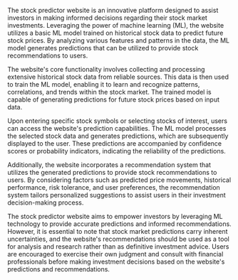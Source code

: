 The stock predictor website is an innovative platform designed to assist investors in making informed decisions regarding their stock market investments. Leveraging the power of machine learning (ML), the website utilizes a basic ML model trained on historical stock data to predict future stock prices. By analyzing various features and patterns in the data, the ML model generates predictions that can be utilized to provide stock recommendations to users.

The website's core functionality involves collecting and processing extensive historical stock data from reliable sources. This data is then used to train the ML model, enabling it to learn and recognize patterns, correlations, and trends within the stock market. The trained model is capable of generating predictions for future stock prices based on input data.

Upon entering specific stock symbols or selecting stocks of interest, users can access the website's prediction capabilities. The ML model processes the selected stock data and generates predictions, which are subsequently displayed to the user. These predictions are accompanied by confidence scores or probability indicators, indicating the reliability of the predictions.

Additionally, the website incorporates a recommendation system that utilizes the generated predictions to provide stock recommendations to users. By considering factors such as predicted price movements, historical performance, risk tolerance, and user preferences, the recommendation system tailors personalized suggestions to assist users in their investment decision-making process.

The stock predictor website aims to empower investors by leveraging ML technology to provide accurate predictions and informed recommendations. However, it is essential to note that stock market predictions carry inherent uncertainties, and the website's recommendations should be used as a tool for analysis and research rather than as definitive investment advice. Users are encouraged to exercise their own judgment and consult with financial professionals before making investment decisions based on the website's predictions and recommendations.
